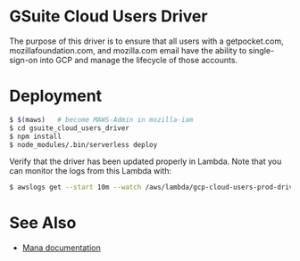 # GSuite Cloud Users Driver

The purpose of this driver is to ensure that all users with a getpocket.com, mozillafoundation.com, and mozilla.com
email have the ability to single-sign-on into GCP and manage the lifecycle of those accounts.

# Deployment

```bash
$ $(maws)   # become MAWS-Admin in mozilla-iam
$ cd gsuite_cloud_users_driver
$ npm install
$ node_modules/.bin/serverless deploy
```

Verify that the driver has been updated properly in Lambda. Note that
you can monitor the logs from this Lambda with:

```bash
$ awslogs get --start 10m --watch /aws/lambda/gcp-cloud-users-prod-driver
```

# See Also
* [Mana documentation](https://mana.mozilla.org/wiki/pages/viewpage.action?spaceKey=SECURITY&title=Google+Cloud+Platform+GCP+gcp.infra.mozilla.com)
